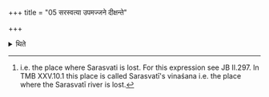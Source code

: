 +++
title = "05 सरस्वत्या उपमज्जने दीक्षन्ते"

+++

<details><summary>थिते</summary>

5. At the place called Sarasvatī's Upamajjana (sinking place) of the (Sarasvatī-river) the performers undergo consecration.[^1]   

[^1]: i.e. the place where Sarasvati is lost. For this expression see JB II.297. In TMB XXV.10.1 this place is called Sarasvatī's vinaśana i.e. the place where the Sarasvatī river is lost.  
</details>

